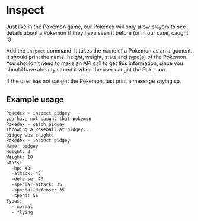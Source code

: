 # Inspect

Just like in the Pokemon game, our Pokedex will only allow players to see details about a Pokemon if they have seen it before (or in our case, caught it)

Add the `inspect` command. It takes the name of a Pokemon as an argument. It should print the name, height, weight, stats and type(s) of the Pokemon. You shouldn't need to make an API call to get this information, since you should have already stored it when the user caught the Pokemon.

If the user has not caught the Pokemon, just print a message saying so.

## Example usage

```bash
Pokedex > inspect pidgey
you have not caught that pokemon
Pokedex > catch pidgey
Throwing a Pokeball at pidgey...
pidgey was caught!
Pokedex > inspect pidgey
Name: pidgey
Height: 3
Weight: 18
Stats:
  -hp: 40
  -attack: 45
  -defense: 40
  -special-attack: 35
  -special-defense: 35
  -speed: 56
Types:
  - normal
  - flying
```
